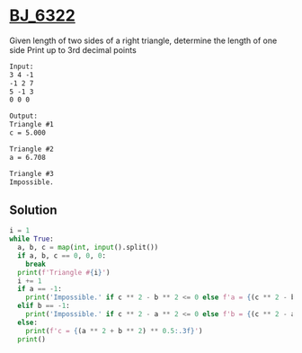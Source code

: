 # [BJ_6322](https://acmicpc.net/problem/6322)

Given length of two sides of a right triangle, determine the length of one side
Print up to 3rd decimal points

```txt
Input:
3 4 -1
-1 2 7
5 -1 3
0 0 0

Output:
Triangle #1
c = 5.000

Triangle #2
a = 6.708

Triangle #3
Impossible.
```

## Solution

```py
i = 1
while True:
  a, b, c = map(int, input().split())
  if a, b, c == 0, 0, 0:
    break
  print(f'Triangle #{i}')
  i += 1
  if a == -1:
    print('Impossible.' if c ** 2 - b ** 2 <= 0 else f'a = {(c ** 2 - b ** 2) ** 0.5:.3f}')
  elif b == -1:
    print('Impossible.' if c ** 2 - a ** 2 <= 0 else f'b = {(c ** 2 - a ** 2) ** 0.5:.3f}')
  else:
    print(f'c = {(a ** 2 + b ** 2) ** 0.5:.3f}')
  print()
```

